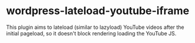 # wordpress-lateload-youtube-iframe
This plugin aims to lateload (similar to lazyload) YouTube videos after the initial pageload, so it doesn't block rendering loading the YouTube JS.
